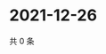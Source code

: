 # 2021-12-26

共 0 条

<!-- BEGIN WEIBO -->
<!-- 最后更新时间 Sun Dec 26 2021 01:11:50 GMT+0800 (China Standard Time) -->

<!-- END WEIBO -->
